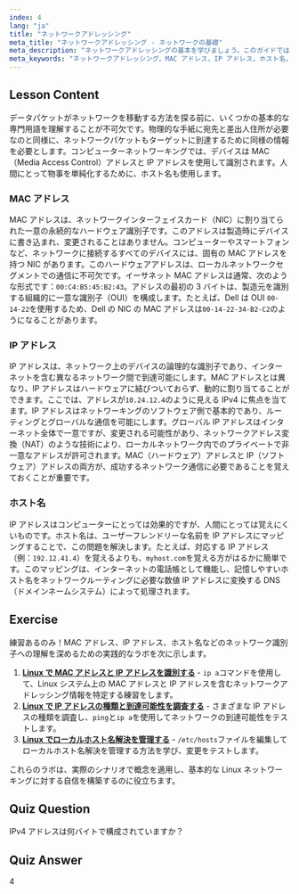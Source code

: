 ```yaml
---
index: 4
lang: "ja"
title: "ネットワークアドレッシング"
meta_title: "ネットワークアドレッシング - ネットワークの基礎"
meta_description: "ネットワークアドレッシングの基本を学びましょう。このガイドでは、Linux ネットワーキングにおけるデバイス間の通信を理解するための重要な概念である MAC アドレス、IP アドレス、ホスト名について解説します。"
meta_keywords: "ネットワークアドレッシング，MAC アドレス，IP アドレス，ホスト名，ネットワーク識別子，Linux ネットワーキング，ネットワーク基礎，初心者，チュートリアル，ガイド"
---
```


## Lesson Content

データパケットがネットワークを移動する方法を探る前に、いくつかの基本的な専門用語を理解することが不可欠です。物理的な手紙に宛先と差出人住所が必要なのと同様に、ネットワークパケットもターゲットに到達するために同様の情報を必要とします。コンピューターネットワーキングでは、デバイスは MAC（Media Access Control）アドレスと IP アドレスを使用して識別されます。人間にとって物事を単純化するために、ホスト名も使用します。

### MAC アドレス

MAC アドレスは、ネットワークインターフェイスカード（NIC）に割り当てられた一意の永続的なハードウェア識別子です。このアドレスは製造時にデバイスに書き込まれ、変更されることはありません。コンピューターやスマートフォンなど、ネットワークに接続するすべてのデバイスには、固有の MAC アドレスを持つ NIC があります。このハードウェアアドレスは、ローカルネットワークセグメントでの通信に不可欠です。イーサネット MAC アドレスは通常、次のような形式です：`00:C4:B5:45:B2:43`。アドレスの最初の 3 バイトは、製造元を識別する組織的に一意な識別子（OUI）を構成します。たとえば、Dell は OUI `00-14-22`を使用するため、Dell の NIC の MAC アドレスは`00-14-22-34-B2-C2`のようになることがあります。

### IP アドレス

IP アドレスは、ネットワーク上のデバイスの論理的な識別子であり、インターネットを含む異なるネットワーク間で到達可能にします。MAC アドレスとは異なり、IP アドレスはハードウェアに結びついておらず、動的に割り当てることができます。ここでは、アドレスが`10.24.12.4`のように見える IPv4 に焦点を当てます。IP アドレスはネットワーキングのソフトウェア側で基本的であり、ルーティングとグローバルな通信を可能にします。グローバル IP アドレスはインターネット全体で一意ですが、変更される可能性があり、ネットワークアドレス変換（NAT）のような技術により、ローカルネットワーク内でのプライベートで非一意なアドレスが許可されます。MAC（ハードウェア）アドレスと IP（ソフトウェア）アドレスの両方が、成功するネットワーク通信に必要であることを覚えておくことが重要です。

### ホスト名

IP アドレスはコンピューターにとっては効果的ですが、人間にとっては覚えにくいものです。ホスト名は、ユーザーフレンドリーな名前を IP アドレスにマッピングすることで、この問題を解決します。たとえば、対応する IP アドレス（例：`192.12.41.4`）を覚えるよりも、`myhost.com`を覚える方がはるかに簡単です。このマッピングは、インターネットの電話帳として機能し、記憶しやすいホスト名をネットワークルーティングに必要な数値 IP アドレスに変換する DNS（ドメインネームシステム）によって処理されます。

## Exercise

練習あるのみ！MAC アドレス、IP アドレス、ホスト名などのネットワーク識別子への理解を深めるための実践的なラボを次に示します。

1.  **[Linux で MAC アドレスと IP アドレスを識別する](https://labex.io/ja/labs/comptia-identify-mac-and-ip-addresses-in-linux-592731)** - `ip a`コマンドを使用して、Linux システム上の MAC アドレスと IP アドレスを含むネットワークアドレッシング情報を特定する練習をします。
2.  **[Linux で IP アドレスの種類と到達可能性を調査する](https://labex.io/ja/labs/comptia-explore-ip-address-types-and-reachability-in-linux-592780)** - さまざまな IP アドレスの種類を調査し、`ping`と`ip a`を使用してネットワークの到達可能性をテストします。
3.  **[Linux でローカルホスト名解決を管理する](https://labex.io/ja/labs/comptia-manage-local-hostname-resolution-in-linux-592792)** - `/etc/hosts`ファイルを編集してローカルホスト名解決を管理する方法を学び、変更をテストします。

これらのラボは、実際のシナリオで概念を適用し、基本的な Linux ネットワーキングに対する自信を構築するのに役立ちます。

## Quiz Question

IPv4 アドレスは何バイトで構成されていますか？

## Quiz Answer

4
